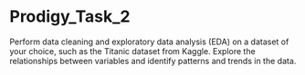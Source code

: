 # Prodigy_Task_2

Perform data cleaning and exploratory data analysis (EDA) on a dataset of your choice, such as the Titanic dataset from Kaggle. Explore the relationships between variables and identify patterns and trends in the data.
